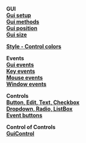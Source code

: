 __GUI__  
__[Gui setup](/Lib/Gui/Test/gui-setup/readme.md)__  
__[Gui methods](/Lib/Gui/Test/gui-methods/readme.md)__  
__[Gui position](/Lib/Gui/Test/gui-position/readme.md)__  
__[Gui size](/Lib/Gui/Test/gui-size/readme.md)__  

__[Style - Control colors](Lib/Style/readme.md)__  __Events__  
__[Gui events](Lib/Events/GuiEvents/readme.md)__  
__[Key events](Lib/Events/KeyEvents/readme.md)__  
__[Mouse events](Lib/Events/MouseEvents/readme.md)__  
__[Window events](Lib/Events/WindowEvents/readme.md)__  
__Controls__  
__[Button, Edit, Text, Checkbox](Lib/Controls/Control/Test/controls-main/readme.md#basic-controls)__  
__[Dropdown, Radio, ListBox](Lib/Controls/Control/Test/controls-main/readme.md#items-controls)__  __[Event buttons](Lib/Controls/Control/Control/Test/Test/controls-event/readme.md)__  
__Control of Controls__  __[GuiControl](Lib/controls/controls-guicontrol)__    